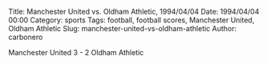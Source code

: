Title: Manchester United vs. Oldham Athletic, 1994/04/04
Date: 1994/04/04 00:00
Category: sports
Tags: football, football scores, Manchester United, Oldham Athletic
Slug: manchester-united-vs-oldham-athletic
Author: carbonero


Manchester United 3 - 2 Oldham Athletic
